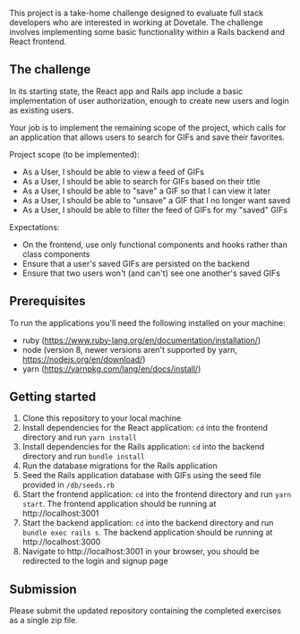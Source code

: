 This project is a take-home challenge designed to evaluate full stack developers who are interested in working at Dovetale. The challenge involves implementing some basic functionality within a Rails backend and React frontend.

## The challenge

In its starting state, the React app and Rails app include a basic implementation of user authorization, enough to create new users and login as existing users.

Your job is to implement the remaining scope of the project, which calls for an application that allows users to search for GIFs and save their favorites.

Project scope (to be implemented):
- As a User, I should be able to view a feed of GIFs
- As a User, I should be able to search for GIFs based on their title
- As a User, I should be able to "save" a GIF so that I can view it later
- As a User, I should be able to "unsave" a GIF that I no longer want saved 
- As a User, I should be able to filter the feed of GIFs for my "saved" GIFs

Expectations:
- On the frontend, use only functional components and hooks rather than class components
- Ensure that a user's saved GIFs are persisted on the backend 
- Ensure that two users won't (and can't) see one another's saved GIFs


## Prerequisites
To run the applications you'll need the following installed on your machine:
* ruby (https://www.ruby-lang.org/en/documentation/installation/)
* node (version 8, newer versions aren't supported by yarn, https://nodejs.org/en/download/)
* yarn (https://yarnpkg.com/lang/en/docs/install/)


## Getting started
1. Clone this repository to your local machine
2. Install dependencies for the React application: `cd` into the frontend directory and run `yarn install`
4. Install dependencies for the Rails application: `cd` into the backend directory and run `bundle install`
5. Run the database migrations for the Rails application
5. Seed the Rails application database with GIFs using the seed file provided in `/db/seeds.rb`
6. Start the frontend application: `cd` into the frontend directory and run `yarn start`. The frontend application should be running at http://localhost:3001
8. Start the backend application: `cd` into the backend directory and run `bundle exec rails s`. The backend application should be running at http://localhost:3000
9. Navigate to http://localhost:3001 in your browser, you should be redirected to the login and signup page


## Submission
Please submit the updated repository containing the completed exercises as a single zip file.